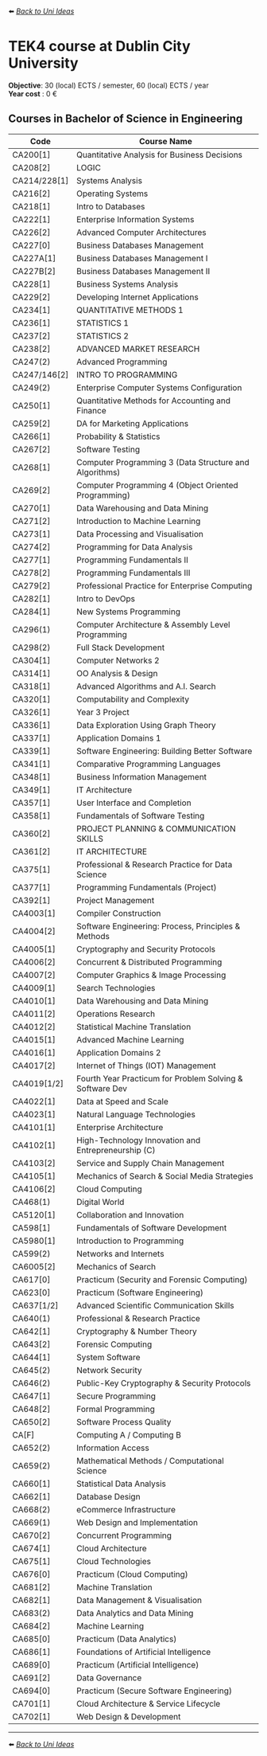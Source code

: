 ⬅️ *[ Back to Uni Ideas](./README.md)*

# TEK4 course at Dublin City University

**Objective**: 30 (local) ECTS / semester, 60 (local) ECTS / year <br />
**Year cost** : 0 €  

## Courses in Bachelor of Science in Engineering

| Code       | Course Name                                       |
|------------|---------------------------------------------------|
| CA200[1]   | Quantitative Analysis for Business Decisions      |
| CA208[2]   | LOGIC                                             |
|CA214/228[1]| Systems Analysis                                  |
| CA216[2]   | Operating Systems                                 |
| CA218[1]   | Intro to Databases                                |
| CA222[1]   | Enterprise Information Systems                    |
| CA226[2]   | Advanced Computer Architectures                   |
| CA227[0]   | Business Databases Management                     |
| CA227A[1]  | Business Databases Management I                   |
| CA227B[2]  | Business Databases Management II                  |
| CA228[1]   | Business Systems Analysis                         |
| CA229[2]   | Developing Internet Applications                  |
| CA234[1]   | QUANTITATIVE METHODS 1                            |
| CA236[1]   | STATISTICS 1                                      |
| CA237[2]   | STATISTICS 2                                      |
| CA238[2]   | ADVANCED MARKET RESEARCH                          |
| CA247(2)   | Advanced Programming                              |
|CA247/146[2]| INTRO TO PROGRAMMING                              |
| CA249(2)   | Enterprise Computer Systems Configuration         |
| CA250[1]   | Quantitative Methods for Accounting and Finance   |
| CA259[2]   | DA for Marketing Applications                     |
| CA266[1]   | Probability & Statistics                          |
| CA267[2]   | Software Testing                                  |
| CA268[1]   | Computer Programming 3 (Data Structure and Algorithms) |
| CA269[2]   | Computer Programming 4 (Object Oriented Programming) |
| CA270[1]   | Data Warehousing and Data Mining                  |
| CA271[2]   | Introduction to Machine Learning                  |
| CA273[1]   | Data Processing and Visualisation                 |
| CA274[2]   | Programming for Data Analysis                     |
| CA277[1]   | Programming Fundamentals II                       |
| CA278[2]   | Programming Fundamentals III                      |
| CA279[2]   | Professional Practice for Enterprise Computing    |
| CA282[1]   | Intro to DevOps                                   |
| CA284[1]   | New Systems Programming                           |
| CA296(1)   | Computer Architecture & Assembly Level Programming|
| CA298(2)   | Full Stack Development                            |
| CA304[1]   | Computer Networks 2                               |
| CA314[1]   | OO Analysis & Design                              |
| CA318[1]   | Advanced Algorithms and A.I. Search               |
| CA320[1]   | Computability and Complexity                      |
| CA326[1]   | Year 3 Project                                    |
| CA336[1]   | Data Exploration Using Graph Theory               |
| CA337[1]   | Application Domains 1                             |
| CA339[1]   | Software Engineering: Building Better Software    |
| CA341[1]   | Comparative Programming Languages                 |
| CA348[1]   | Business Information Management                   |
| CA349[1]   | IT Architecture                                   |
| CA357[1]   | User Interface and Completion                     |
| CA358[1]   | Fundamentals of Software Testing                  |
| CA360[2]   | PROJECT PLANNING & COMMUNICATION SKILLS           |
| CA361[2]   | IT ARCHITECTURE                                   |
| CA375[1]   | Professional & Research Practice for Data Science |
| CA377[1]   | Programming Fundamentals (Project)                |
| CA392[1]   | Project Management                                |
| CA4003[1]  | Compiler Construction                             |
| CA4004[2]  | Software Engineering: Process, Principles & Methods|
| CA4005[1]  | Cryptography and Security Protocols               |
| CA4006[2]  | Concurrent & Distributed Programming              |
| CA4007[2]  | Computer Graphics & Image Processing              |
| CA4009[1]  | Search Technologies                               |
| CA4010[1]  | Data Warehousing and Data Mining                  |
| CA4011[2]  | Operations Research                               |
| CA4012[2]  | Statistical Machine Translation                   |
| CA4015[1]  | Advanced Machine Learning                         |
| CA4016[1]  | Application Domains 2                             |
| CA4017[2]  | Internet of Things (IOT) Management               |
| CA4019[1/2]| Fourth Year Practicum for Problem Solving & Software Dev |
| CA4022[1]  | Data at Speed and Scale                           |
| CA4023[1]  | Natural Language Technologies                     |
| CA4101[1]  | Enterprise Architecture                           |
| CA4102[1]  | High-Technology Innovation and Entrepreneurship (C) |
| CA4103[2]  | Service and Supply Chain Management               |
| CA4105[1]  | Mechanics of Search & Social Media Strategies     |
| CA4106[2]  | Cloud Computing                                   |
| CA468(1)   | Digital World                                     |
| CA5120[1]  | Collaboration and Innovation                      |
| CA598[1]   | Fundamentals of Software Development              |
| CA5980[1]  | Introduction to Programming                       |
| CA599(2)   | Networks and Internets                            |
| CA6005[2]  | Mechanics of Search                               |
| CA617[0]   | Practicum (Security and Forensic Computing)       |
| CA623[0]   | Practicum (Software Engineering)                  |
| CA637[1/2] | Advanced Scientific Communication Skills          |
| CA640(1)   | Professional & Research Practice                  |
| CA642[1]   | Cryptography & Number Theory                      |
| CA643[2]   | Forensic Computing                                |
| CA644[1]   | System Software                                   |
| CA645(2)   | Network Security                                  |
| CA646(2)   | Public-Key Cryptography & Security Protocols      |
| CA647[1]   | Secure Programming                                |
| CA648[2]   | Formal Programming                                |
| CA650[2]   | Software Process Quality                          |
| CA[F]      | Computing A / Computing B                         |
| CA652(2)   | Information Access                                |
| CA659(2)   | Mathematical Methods / Computational Science      |
| CA660[1]   | Statistical Data Analysis                         |
| CA662[1]   | Database Design                                   |
| CA668(2)   | eCommerce Infrastructure                          |
| CA669(1)   | Web Design and Implementation                     |
| CA670[2]   | Concurrent Programming                            |
| CA674[1]   | Cloud Architecture                                |
| CA675[1]   | Cloud Technologies                                |
| CA676[0]   | Practicum (Cloud Computing)                       |
| CA681[2]   | Machine Translation                               |
| CA682[1]   | Data Management & Visualisation                   |
| CA683(2)   | Data Analytics and Data Mining                    |
| CA684[2]   | Machine Learning                                  |
| CA685[0]   | Practicum (Data Analytics)                        |
| CA686[1]   | Foundations of Artificial Intelligence            |
| CA689[0]   | Practicum (Artificial Intelligence)               |
| CA691[2]   | Data Governance                                   |
| CA694[0]   | Practicum (Secure Software Engineering)           |
| CA701[1]   | Cloud Architecture & Service Lifecycle            |
| CA702[1]   | Web Design & Development                          |

---
⬅️ *[ Back to Uni Ideas](./README.md)*